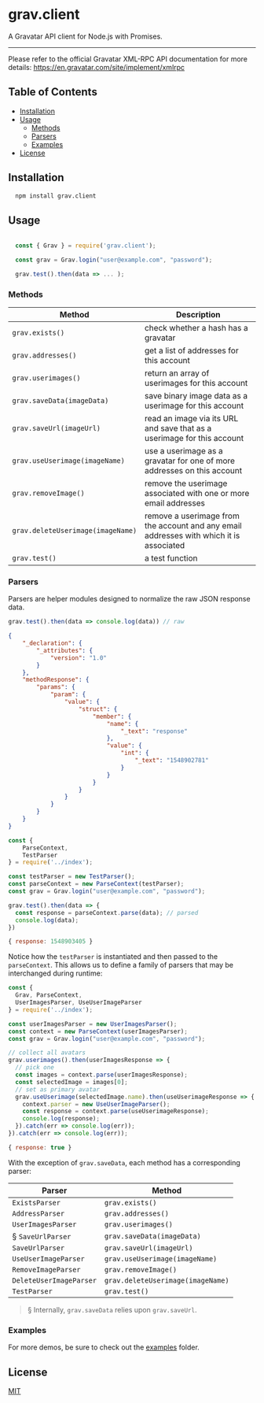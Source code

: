 # grav.client

 A Gravatar API client for Node.js with Promises.
 
 ---
 
 Please refer to the official Gravatar XML-RPC API documentation for more details:
 https://en.gravatar.com/site/implement/xmlrpc

## Table of Contents

- [Installation](#Installation)
- [Usage](#Usage)
    + [Methods](#Methods)
    + [Parsers](#Parsers)
    + [Examples](#Examples)
- [License](#License)


## Installation

```sh
  npm install grav.client
```

## Usage

```javascript
 
  const { Grav } = require('grav.client');

  const grav = Grav.login("user@example.com", "password");

  grav.test().then(data => ... );

 ```
 
### Methods
 
|Method     | Description  |
|-----------|--------------|
| `grav.exists()` | check whether a hash has a gravatar |
| `grav.addresses()` | get a list of addresses for this account |
| `grav.userimages()` | return an array of userimages for this account |
| `grav.saveData(imageData)` | save binary image data as a userimage for this account  |
| `grav.saveUrl(imageUrl)` | read an image via its URL and save that as a userimage for this account |
| `grav.useUserimage(imageName)` | use a userimage as a gravatar for one of more addresses on this account |
| `grav.removeImage()` | remove the userimage associated with one or more email addresses |
| `grav.deleteUserimage(imageName)` | remove a userimage from the account and any email addresses with which it is associated |
| `grav.test()` | a test function |
 
### Parsers

Parsers are helper modules designed to normalize the raw JSON response data.

```js
grav.test().then(data => console.log(data)) // raw
```
```json
{
    "_declaration": {
        "_attributes": {
            "version": "1.0"
        }
    },
    "methodResponse": {
        "params": {
            "param": {
                "value": {
                    "struct": {
                        "member": {
                            "name": {
                                "_text": "response"
                            },
                            "value": {
                                "int": {
                                    "_text": "1548902781"
                                }
                            }
                        }
                    }
                }
            }
        }
    }
}
```

```js
const { 
    ParseContext,
    TestParser
} = require('../index');

const testParser = new TestParser();
const parseContext = new ParseContext(testParser);
const grav = Grav.login("user@example.com", "password");

grav.test().then(data => {
  const response = parseContext.parse(data); // parsed
  console.log(data);
})
```

```js
{ response: 1548903405 }
```

Notice how the `testParser` is instantiated and then passed to the `parseContext`. This allows us to define a family of parsers that may be interchanged during runtime:

```js
const {
  Grav, ParseContext,
  UserImagesParser, UseUserImageParser
} = require('../index');

const userImagesParser = new UserImagesParser();
const context = new ParseContext(userImagesParser);
const grav = Grav.login("user@example.com", "password");

// collect all avatars
grav.userimages().then(userImagesResponse => {
  // pick one
  const images = context.parse(userImagesResponse);
  const selectedImage = images[0];
  // set as primary avatar
  grav.useUserimage(selectedImage.name).then(useUserimageResponse => {
    context.parser = new UseUserImageParser();
    const response = context.parse(useUserimageResponse);
    console.log(response);
  }).catch(err => console.log(err));
}).catch(err => console.log(err));
```
```js
{ response: true }
```

With the exception of `grav.saveData`, each method has a corresponding parser: 

| Parser     | Method  |
|------------|--------------|
| `ExistsParser` | `grav.exists()` |
| `AddressParser` | `grav.addresses()` |
| `UserImagesParser` | `grav.userimages()` |
| § `SaveUrlParser` | `grav.saveData(imageData)`|
| `SaveUrlParser` | `grav.saveUrl(imageUrl)` |
| `UseUserImageParser` | `grav.useUserimage(imageName)` |
| `RemoveImageParser` | `grav.removeImage()` |
| `DeleteUserImageParser` | `grav.deleteUserimage(imageName)` |
| `TestParser`| `grav.test()` |


> § Internally, `grav.saveData` relies upon `grav.saveUrl`.

### Examples
 
 For more demos, be sure to check out the [examples](https://github.com/mrtillman/grav.client/tree/master/examples) folder.

## License
[MIT](https://github.com/mrtillman/grav.client/blob/master/LICENSE.md)
